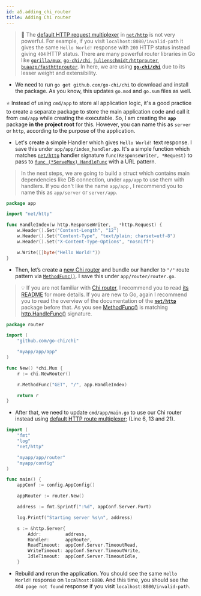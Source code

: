 ```yaml
---
id: a5.adding_chi_router
title: Adding Chi router
---
```


>💭 The [default HTTP request multiplexer](https://golang.org/pkg/net/http/#ServeMux) in [`net/http`](https://golang.org/pkg/net/http/) is not very powerful. For example, if you visit `localhost:8080/invalid-path` it gives the same `Hello World!` response with `200` HTTP status instead giving `404` HTTP status. There are many powerful router libraries in Go like [`gorilla/mux`](https://github.com/gorilla/mux), [`go-chi/chi`](https://github.com/go-chi/chi), [`julienschmidt/httprouter`](https://github.com/julienschmidt/httprouter), [`buaazp/fasthttprouter`](https://github.com/buaazp/fasthttprouter). In here, we are using [**`go-chi/chi`**](https://github.com/go-chi/chi) due to its lesser weight and extensibility.

- We need to run `go get github.com/go-chi/chi` to download and install the package. As you know, this updates `go.mod` and `go.sum` files as well.

⭐ Instead of using `cmd/app` to store all application logic, it's a good practice to create a separate package to store the main application code and call it from `cmd/app` while creating the executable. So, I am creating the **`app`** package **in the project root** for this. However, you can name this as `server` or `http`, according to the purpose of the application.

- Let's create a simple Handler which gives `Hello World!` text response. I save this under `app/app/index_handler.go`. It's a simple function which matches [`net/http`](https://golang.org/pkg/net/http/) handler signature `func(ResponseWriter, *Request)` to pass to [`func (*ServeMux) HandleFunc`](https://golang.org/pkg/net/http/#ServeMux.HandleFunc) with a URL pattern.

> In the next steps, we are going to build a struct which contains main dependencies like DB connection, under `app/app` to use them with handlers. If you don't like the name `app/app` , I recommend you to name this as `app/server` or `server/app`.

```go
package app

import "net/http"

func HandleIndex(w http.ResponseWriter, _ *http.Request) {
	w.Header().Set("Content-Length", "12")
	w.Header().Set("Content-Type", "text/plain; charset=utf-8")
	w.Header().Set("X-Content-Type-Options", "nosniff")

	w.Write([]byte("Hello World!"))
}
```

- Then, let’s create a [new Chi router](https://godoc.org/github.com/go-chi/chi#NewRouter) and bundle our handler to `"/"` route pattern via [`MethodFunc()`](https://godoc.org/github.com/go-chi/chi#Mux.MethodFunc). I save this under `app/router/router.go`.

>💡 If you are not familiar with [Chi router](https://github.com/go-chi/chi), I recommend you to read [its README](https://github.com/go-chi/chi/blob/master/README.md) for more details. If you are new to Go, again I recommend you to read the overview of the documentation of the **[`net/http`](https://golang.org/pkg/net/http/)** package before that. As you see [MethodFunc()](https://godoc.org/github.com/go-chi/chi#Mux.MethodFunc) is matching [http.HandleFunc()](https://golang.org/pkg/net/http/#HandleFunc) signature.

```go
package router

import (
	"github.com/go-chi/chi"

	"myapp/app/app"
)

func New() *chi.Mux {
	r := chi.NewRouter()

	r.MethodFunc("GET", "/", app.HandleIndex)

	return r
}
```

- After that, we need to update `cmd/app/main.go` to use our Chi router instead using [default HTTP route multiplexer](https://golang.org/pkg/net/http/#ServeMux); (Line 6, 13 and 21).

```go
import (
	"fmt"
	"log"
	"net/http"

	"myapp/app/router"
	"myapp/config"
)

func main() {
	appConf := config.AppConfig()

	appRouter := router.New()

	address := fmt.Sprintf(":%d", appConf.Server.Port)

	log.Printf("Starting server %s\n", address)

	s := &http.Server{
		Addr:         address,
		Handler:      appRouter,
		ReadTimeout:  appConf.Server.TimeoutRead,
		WriteTimeout: appConf.Server.TimeoutWrite,
		IdleTimeout:  appConf.Server.TimeoutIdle,
	}
```

- Rebuild and rerun the application. You should see the same `Hello World!` response on `localhost:8080`. And this time, you should see the `404 page not found` response if you visit `localhost:8080/invalid-path`.